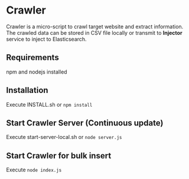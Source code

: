# Crawler

Crawler is a micro-script to crawl target website and extract information. The crawled data can be stored in CSV file locally or transmit to **Injector** service to inject to Elasticsearch.

## Requirements

npm and nodejs installed

## Installation

Execute INSTALL.sh or `npm install`

## Start Crawler Server (Continuous update)

Execute start-server-local.sh or `node server.js`

## Start Crawler for bulk insert

Execute `node index.js`

